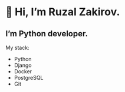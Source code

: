 👋 Hi, I’m Ruzal Zakirov.
========================
I’m Python developer.  
-------------------------
My stack:  
-  Python
-  Django
-  Docker
-  PostgreSQL
-  Git
